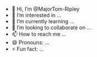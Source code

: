 - 👋 Hi, I’m @MajorTom-Ripley
- 👀 I’m interested in ...
- 🌱 I’m currently learning ...
- 💞️ I’m looking to collaborate on ...
- 📫 How to reach me ...
- 😄 Pronouns: ...
- ⚡ Fun fact: ...

<!---
MajorTom-Ripley/MajorTom-Ripley is a ✨ special ✨ repository because its `README.md` (this file) appears on your GitHub profile.
You can click the Preview link to take a look at your changes.
--->
